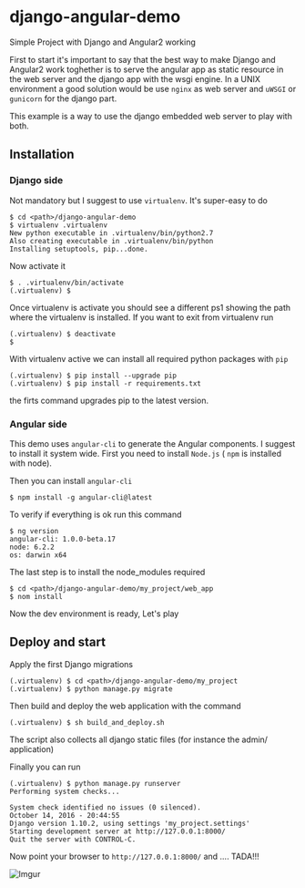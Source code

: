 # django-angular-demo
Simple Project with Django and Angular2 working

First to start it's important to say that the best way to make Django and Angular2 work toghether is to serve the angular app as static resource in the web server and the django app with the wsgi engine.
In a UNIX environment a good solution would be use `nginx` as web server and `uWSGI` or `gunicorn` for the django part.

This example is a way to use the django embedded web server to play with both.

## Installation

### Django side

Not mandatory but I suggest to use `virtualenv`.
It's super-easy to do

```
$ cd <path>/django-angular-demo
$ virtualenv .virtualenv
New python executable in .virtualenv/bin/python2.7
Also creating executable in .virtualenv/bin/python
Installing setuptools, pip...done.
```

Now activate it

```
$ . .virtualenv/bin/activate
(.virtualenv) $
```

Once virtualenv is activate you should see a different ps1 showing the path where the virtualenv is installed. If you want to exit from virtualenv run

```
(.virtualenv) $ deactivate
$
```

With virtualenv active we can install all required python packages with `pip`

```
(.virtualenv) $ pip install --upgrade pip
(.virtualenv) $ pip install -r requirements.txt
``` 
the firts command upgrades pip to the latest version.

### Angular side

This demo uses `angular-cli` to generate the Angular components. I suggest to install it system wide.
First you need to install `Node.js` ( `npm` is installed with node).

Then you can install `angular-cli`

```
$ npm install -g angular-cli@latest
```

To verify if everything is ok run this command

```
$ ng version
angular-cli: 1.0.0-beta.17
node: 6.2.2
os: darwin x64
```

The last step is to install the node_modules required

```
$ cd <path>/django-angular-demo/my_project/web_app
$ nom install
```

Now the dev environment is ready, Let's play

## Deploy and start

Apply the first Django migrations

```
(.virtualenv) $ cd <path>/django-angular-demo/my_project
(.virtualenv) $ python manage.py migrate
```

Then build and deploy the web application with the command

```
(.virtualenv) $ sh build_and_deploy.sh
```

The script also collects all django static files (for instance the admin/ application)

Finally you can run

```
(.virtualenv) $ python manage.py runserver
Performing system checks...

System check identified no issues (0 silenced).
October 14, 2016 - 20:44:55
Django version 1.10.2, using settings 'my_project.settings'
Starting development server at http://127.0.0.1:8000/
Quit the server with CONTROL-C.
```

Now point your browser to `http://127.0.0.1:8000/` and .... TADA!!!

![Imgur](http://i.imgur.com/M4KGGJu.png)